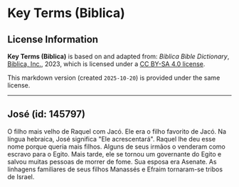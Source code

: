 # Key Terms (Biblica)

## License Information

**Key Terms (Biblica)** is based on and adapted from: _Biblica Bible Dictionary_, [Biblica, Inc.](https://www.biblica.com/), 2023, which is licensed under a [CC BY-SA 4.0 license](https://creativecommons.org/licenses/by-sa/4.0/legalcode.en).

This markdown version (created `2025-10-20`) is provided under the same license.



--------------------------------

## José (id: 145797)

O filho mais velho de Raquel com Jacó. Ele era o filho favorito de Jacó. Na língua hebraica, José significa "Ele acrescentará". Raquel lhe deu esse nome porque queria mais filhos. Alguns de seus irmãos o venderam como escravo para o Egito. Mais tarde, ele se tornou um governante do Egito e salvou muitas pessoas de morrer de fome. Sua esposa era Asenate. As linhagens familiares de seus filhos Manassés e Efraim tornaram\-se tribos de Israel.


